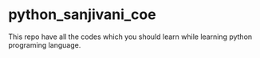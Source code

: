 # python_sanjivani_coe
This repo have all the codes which you should learn while learning python programing language.
